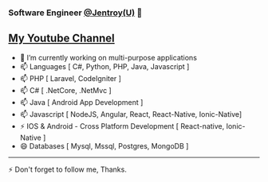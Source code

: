 ### Software Engineer [@Jentroy(U)](https://www.jentroy.com) 👋
[My Youtube Channel](https://www.youtube.com/channel/UCY2ELJdzCy1oehevQIN73mA?sub_confirmation=1)
---
- 🔭 I’m currently working on multi-purpose applications
- 📫 Languages [ C#, Python, PHP, Java, Javascript ]
- 📫 PHP [ Laravel, CodeIgniter ]
- 📫 C#  [ .NetCore, .NetMvc ]
- 📫 Java [ Android App Development ]
- 📫 Javascript [ NodeJS, Angular, React, React-Native, Ionic-Native]
- ⚡ IOS & Android - Cross Platform Development [ React-native, Ionic-Native ]
- 😄 Databases [ Mysql, Mssql, Postgres, MongoDB ]
---

⚡ Don't forget to follow me, Thanks.
